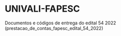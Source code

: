 # UNIVALI-FAPESC
Documentos e códigos de entrega do edital 54 2022 (prestacao_de_contas_fapesc_edital_54_2022)
